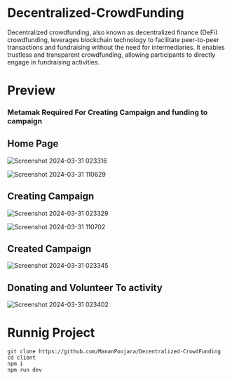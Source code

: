 # Decentralized-CrowdFunding
  Decentralized crowdfunding, also known as decentralized finance (DeFi) crowdfunding, leverages blockchain technology to facilitate peer-to-peer transactions and fundraising without the need for intermediaries. It enables trustless and transparent crowdfunding, allowing participants to directly engage in fundraising activities.

# Preview

### Metamak Required For Creating Campaign and funding to campaign

## Home Page
![Screenshot 2024-03-31 023316](https://github.com/MananPoojara/Decentralized-CrowdFunding/assets/104253184/f347ef75-39e4-4baf-b3f4-bace964e9b82)

![Screenshot 2024-03-31 110629](https://github.com/MananPoojara/Decentralized-CrowdFunding/assets/104253184/e4ea033b-d1c9-45a1-ba6d-c81515658026)


## Creating Campaign 
![Screenshot 2024-03-31 023329](https://github.com/MananPoojara/Decentralized-CrowdFunding/assets/104253184/c973d47a-f40c-4512-b4b5-ee88525a2130)

![Screenshot 2024-03-31 110702](https://github.com/MananPoojara/Decentralized-CrowdFunding/assets/104253184/9c6f2ce6-60fc-476b-8f77-4252d99c4f42)


## Created Campaign
![Screenshot 2024-03-31 023345](https://github.com/MananPoojara/Decentralized-CrowdFunding/assets/104253184/e28daa25-e503-4bf2-9664-72091d8923d1)

## Donating and Volunteer To activity
![Screenshot 2024-03-31 023402](https://github.com/MananPoojara/Decentralized-CrowdFunding/assets/104253184/5a1f5ad5-6dae-491b-8cde-16f98427511e)


# Runnig Project 
```
git clone https://github.com/MananPoojara/Decentralized-CrowdFunding
cd client
npm i
npm run dev
```
